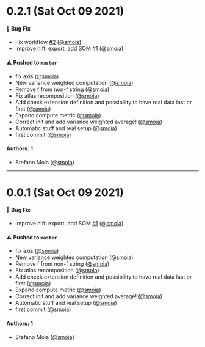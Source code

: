 # 0.2.1 (Sat Oct 09 2021)

#### 🐛 Bug Fix

- Fix workflow [#2](https://github.com/smoia/niutils/pull/2) ([@smoia](https://github.com/smoia))
- Improve nifti export, add SOM [#1](https://github.com/smoia/niutils/pull/1) ([@smoia](https://github.com/smoia))

#### ⚠️ Pushed to `master`

- fix axis ([@smoia](https://github.com/smoia))
- New variance weighted computation ([@smoia](https://github.com/smoia))
- Remove f from non-f string ([@smoia](https://github.com/smoia))
- Fix atlas recomposition ([@smoia](https://github.com/smoia))
- Add check extension definition and possibility to have real data last or first ([@smoia](https://github.com/smoia))
- Expand compute metric ([@smoia](https://github.com/smoia))
- Correct init and add variance weighted average! ([@smoia](https://github.com/smoia))
- Automatic stuff and real setup ([@smoia](https://github.com/smoia))
- first commit ([@smoia](https://github.com/smoia))

#### Authors: 1

- Stefano Moia ([@smoia](https://github.com/smoia))

---

# 0.0.1 (Sat Oct 09 2021)

#### 🐛 Bug Fix

- Improve nifti export, add SOM [#1](https://github.com/smoia/niutils/pull/1) ([@smoia](https://github.com/smoia))

#### ⚠️ Pushed to `master`

- fix axis ([@smoia](https://github.com/smoia))
- New variance weighted computation ([@smoia](https://github.com/smoia))
- Remove f from non-f string ([@smoia](https://github.com/smoia))
- Fix atlas recomposition ([@smoia](https://github.com/smoia))
- Add check extension definition and possibility to have real data last or first ([@smoia](https://github.com/smoia))
- Expand compute metric ([@smoia](https://github.com/smoia))
- Correct init and add variance weighted average! ([@smoia](https://github.com/smoia))
- Automatic stuff and real setup ([@smoia](https://github.com/smoia))
- first commit ([@smoia](https://github.com/smoia))

#### Authors: 1

- Stefano Moia ([@smoia](https://github.com/smoia))
